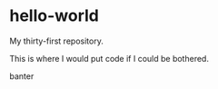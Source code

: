 # hello-world
My thirty-first repository.

This is where I would put code if I could be bothered.

banter
